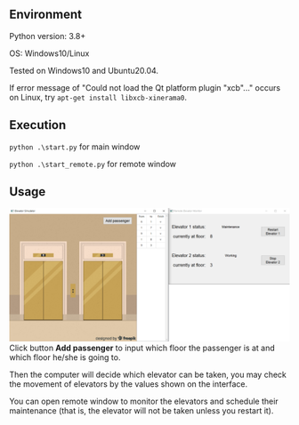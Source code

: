 ## Environment
Python version: 3.8+

OS: Windows10/Linux

Tested on Windows10 and Ubuntu20.04.

If error message of "Could not load the Qt platform plugin "xcb"..." occurs on Linux, try `apt-get install libxcb-xinerama0`.

## Execution
`python .\start.py` for main window

`python .\start_remote.py` for remote window

## Usage
![name](https://github.com/han11008/Elevator-Simulator/blob/remote/sampleV2.png)
Click button **Add passenger** to input which floor the passenger is at and which floor he/she is going to.

Then the computer will decide which elevator can be taken, you may check the movement of elevators by the values shown on the interface.

You can open remote window to monitor the elevators and schedule their maintenance (that is, the elevator will not be taken unless you restart it).
